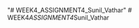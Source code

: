 "# WEEK4_ASSIGNMENT4_Sunil_Vathar" 
#   W E E K 4 _ A S S I G N M E N T 4 _ S u n i l _ V a t h a r  
 